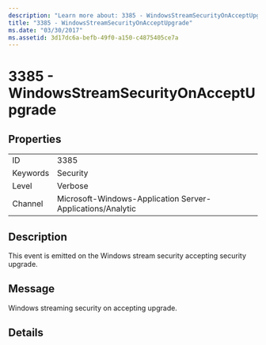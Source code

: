 ```yaml
---
description: "Learn more about: 3385 - WindowsStreamSecurityOnAcceptUpgrade"
title: "3385 - WindowsStreamSecurityOnAcceptUpgrade"
ms.date: "03/30/2017"
ms.assetid: 3d17dc6a-befb-49f0-a150-c4875405ce7a
---
```

# 3385 - WindowsStreamSecurityOnAcceptUpgrade

## Properties  
  
|||  
|-|-|  
|ID|3385|  
|Keywords|Security|  
|Level|Verbose|  
|Channel|Microsoft-Windows-Application Server-Applications/Analytic|  
  
## Description  

 This event is emitted on the Windows stream security accepting security upgrade.  
  
## Message  

 Windows streaming security on accepting upgrade.  
  
## Details

